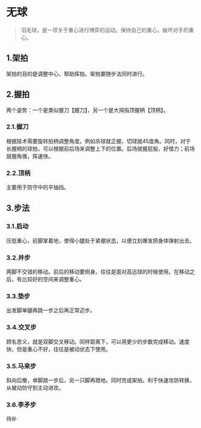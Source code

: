 # 无球

> 羽毛球，是一项关于重心进行博弈的运动。保持自己的重心，破坏对手的重心。

## 1.架拍
架拍的目的是调整中心，帮助挥拍。架拍要随步法同时进行。

## 2.握拍
两个姿势：一个是类似握刀【握刀】，另一个是大拇指顶握柄【顶柄】。

### 2.1.握刀
根据技术需要旋转拍柄调整角度。例如杀球就正握，切球就45度角。同时，对于长握柄的球拍，可以根据前后场来调整上下的位置。后场就握屁股，好借力；前场就握角锥，挥速快。

### 2.2.顶柄
主要用于防守中的平抽挡。

## 3.步法
### 3.1.启动
压低重心，前脚掌着地，使得小腿处于紧绷状态，以便立刻爆发把身体弹射出去。

### 3.2.并步
两脚不交错的移动。前后的移动要侧身。往往是面对高远球的时候使用。在移动之后，有比较好的空间来调整重心。

### 3.3.垫步
出发脚单腿再跳一步之后再正常迈步。

### 3.4.交叉步
顾名思义，就是双脚交叉移动。同样距离下，可以用更少的步数完成移动。速度快，但是重心不好，往往是被动状态下使用。

### 3.5.马来步
斜向后撤，单脚跳一步后，另一只脚再蹬地。同时完成架拍。利于快速攻防转换，从被动防守到主动进攻。

### 3.6.李矛步
待补

